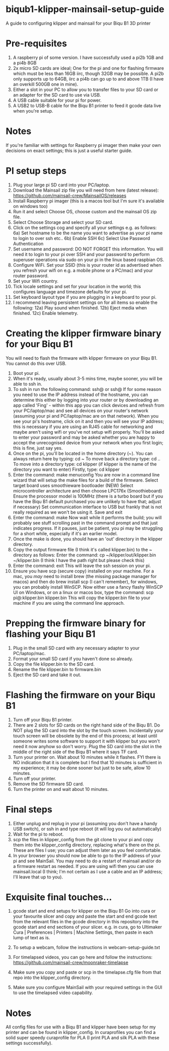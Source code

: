 # biqub1-klipper-mainsail-setup-guide
A guide to configuring klipper and mainsail for your Biqu B1 3D printer

# Pre-requisites
1) A raspberry pi of some version.  I have successfully used a pi2b 1GB and a pi4b 8GB
2) 2x micro SD cards are ideal; One for the pi and one for flashing firmware which must be less than 16GB iirc, though 32GB may be possible.  A pi2b only supports up to 64GB, iirc a pi4b can go up to and above 1TB (I have an overkill 500GB one in mine).
4) Either a slot in your PC to allow you to transfer files to your SD card or an adapter for the SD card to use via USB.
5) A USB cable suitable for your pi for power.
6) A USB2 to USB-B cable for the Biqu B1 printer to feed it gcode data live when you're setup.

# Notes
If you're familiar with settings for Raspberry pi imager then make your own decisions on exact settings; this is just a useful starter guide.

# PI setup steps
1) Plug your large pi SD card into your PC/laptop.
2) Download the Mainsail zip file you will need from here (latest release): https://github.com/mainsail-crew/MainsailOS/releases
3) Install Raspberry pi imager (this is a macos tool but I'm sure it's available on windows too)
4) Run it and select Choose OS, choose custom and the mainsail OS zip file.
5) Select Choose Storage and select your SD card.
6) Click on the settings cog and specify all your settings e.g. as follows:
6a) Set hostname to be the name you want to advertise as your pi name to login to over ssh etc..
6b) Enable SSH
6c) Select Use Password Authentication
7) Set username and password: DO NOT FORGET this information.  You will need it to login to your pi over SSH and your password to perform superuser operations via sudo on your pi in the linux based raspbian OS.
8) Configure WiFi.  Set your SSID (this is your router id as advertised when you refresh your wifi on e.g. a mobile phone or a PC/mac) and your router password.
9) Set your Wifi country.
10) Tick locale settings and set for your location in the world; this configures language and timezone defaults for your pi.
11) Set keyboard layout type if you are plugging in a keyboard to your pi.
12) I recommend leaving persistent settings on for all items so enable the following:
12a) Play sound when finished.
12b) Eject media when finished.
12c) Enable telemetry.

# Creating the klipper firmware binary for your Biqu B1
You will need to flash the firmware with klipper firmware on your Biqu B1.  You cannot do this over USB.
1) Boot your pi.
2) When it's ready, usually about 3-5 mins time, maybe sooner, you will be able to ssh in.
3) To ssh in run the following command: ssh@<insert hostname here without corner brackets> or ssh@<insert IP address without corner brackets>
  If for some reason you need to use the IP address instead of the hostname, you can determine this either by logging into your router or by downloading an app called 'Fing' - within this app you can click devices and refresh from your PC/laptop/mac and see all devices on your router's network (assuming your pi and PC/laptop/mac are on that network).  When you see your pi's hostname, click on it and then you will see your IP address; this is necessary if you are using an RJ45 cable for networking and maybe aren't using wifi or you've not setup wifi properly.
  You'll be asked to enter your password and may be asked whether you are happy to accept the unrecognised device from your network when you first login; this is fine, just say yes.
4) Once on the pi, you'll be located in the home directory (~).  You can always return here by typing: cd ~
  To move back a directory type: cd ..
  To move into a directory type: cd klipper (if klipper is the name of the directory you want to enter)
  Firstly, type: cd klipper
5) Enter the command: make menuconfig
  You are now in a command line wizard that will setup the make files for a build of the firmware.
  Select target board uses smoothieware bootloader (NEW)
  Select microcontroller architecture and then choose LPC176x (Smoothieboard)
  Ensure the processor model is 100MHz (there is a turbo board but if you have the Biqu B1 default purchased you are unlikely to have that; adjust if necessary)
  Set communication interface to USB but frankly that is not really required as we won't be using it.
  Save and exit
6) Enter the command: make
  Now wait while it performs the build; you will probably see stuff scrolling past in the command prompt and that just indicates progress.  If it pauses, just be patient, you pi may be struggling for a short while, especially if it's an earlier model.
7) Once the make is done, you should have an 'out' directory in the klipper directory.
8) Copy the output firmware file (I think it's called klipper.bin) to the ~ directory as follows:
  Enter the command: cp ~/klipper/out/klipper.bin ~/klipper.bin (I think I have the path right but please check this)
9) Enter the command: exit
  This will leave the ssh session on your pi.
10) Ensure you have scp (secure copy) installed on your machine.  For a mac, you _may_ need to install brew (the missing package manager for macos) and then do brew install scp (I can't remember), for windows, you can probably install WinSCP.
  Now either use a fancy flashy WinSCP UI on Windows, or on a linux or macos box, type the command: scp pi@<insert IP address here for pi>:klipper.bin klipper.bin
  This will copy the klipper.bin file to your machine if you are using the command line approach.

# Prepping the firmware binary for flashing your Biqu B1
1) Plug in the small SD card with any necessary adapter to your PC/laptop/mac.
2) Format your small SD card if you haven't done so already.
3) Copy the file klipper.bin to the SD card.
4) Rename the file klipper.bin to firmware.bin
5) Eject the SD card and take it out.
  
# Flashing the firmware on your Biqu B1
1) Turn off your Biqu B1 printer.
2) There are 2 slots for SD cards on the right hand side of the Biqu B1.  Do NOT plug the SD card into the slot by the touch screen.  Incidentally your touch screen will be obsolete by the end of this process; at least until someone writes some software to support it with klipper but you won't need it now anyhow so don't worry.
Plug the SD card into the slot in the middle of the right side of the Biqu B1 where it says TF card.
3) Turn your printer on.  Wait about 10 minutes while it flashes.  FYI there is NO indication that it is complete but I find that 10 minutes is sufficient in my experience; it may be done sooner but just to be safe, allow 10 minutes.
4) Turn off your printer.
5) Remove the SD firmware SD card.
6) Turn the printer on and wait about 10 minutes.

# Final steps
1) Either unplug and replug in your pi (assuming you don't have a handy USB switch), or ssh in and type reboot (it will log you out automatically)
2) Wait for the pi to reboot.
3) scp the files in klipper_config from the git clone to your pi and copy them into the klipper_config directory, replacing what's there on the pi.  These are files I use; you can adjust them later as you feel comfortable.
4) In your browser you should now be able to go to the IP address of your pi and see MainSail.  You may need to do a restart of mainsail and/or do a firmware restart as needed.  If you are using wifi then you can use mainsail.local (I think; I'm not certain as I use a cable and an IP address; I'll leave that up to you).

# Exquisite final touches...
  1. gcode start and end setups for klipper on the Biqu B1
Go into cura or your favourite slicer and copy and paste the start and end gcode text from the relevant files in the gcode directory in this repository into the
gcode start and end sections of your slicer.  e.g. in cura, go to Ultimaker Cura | Preferences | Printers | Machine Settings, then paste in each lump of text as is.

  2. To setup a webcam, follow the instructions in webcam-setup-guide.txt
  
  3. For timelapsed videos, you can go here and follow the instructions: https://github.com/mainsail-crew/moonraker-timelapse
  
  4. Make sure you copy and paste or scp in the timelapse.cfg file from that repo into the klipper_config directory.
  
  5. Make sure you configure MainSail with your required settings in the GUI to use the timelapsed video capability.

# Notes
All config files for use with a Biqu B1 and klipper have been setup for my printer and can be found in klipper_config.
In curaprofiles you can find a solid super speedy curaprofile for PLA (I print PLA and silk PLA with these settings successfully).
